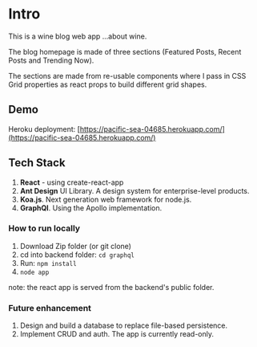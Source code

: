 # Intro

This is a wine blog web app ...about wine.

The blog homepage is made of three sections (Featured Posts, Recent Posts and Trending Now).

The sections are made from re-usable components where I pass in CSS Grid properties as react props to build different grid shapes.

## Demo

Heroku deployment:
[https://pacific-sea-04685.herokuapp.com/](https://pacific-sea-04685.herokuapp.com/)

## Tech Stack

1. **React** - using create-react-app
2. **Ant Design** UI Library. A design system for enterprise-level products.
3. **Koa.js**. Next generation web framework for node.js.
4. **GraphQl**. Using the Apollo implementation.

### How to run locally

1. Download Zip folder (or git clone)
2. cd into backend folder: `cd graphql`
3. Run: `npm install`
4. `node app`

note: the react app is served from the backend's public folder.

### Future enhancement

1. Design and build a database to replace file-based persistence.
2. Implement CRUD and auth. The app is currently read-only.
